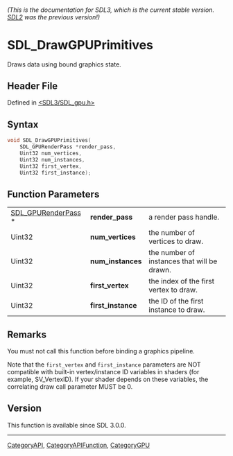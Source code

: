 ###### (This is the documentation for SDL3, which is the current stable version. [SDL2](https://wiki.libsdl.org/SDL2/) was the previous version!)
# SDL_DrawGPUPrimitives

Draws data using bound graphics state.

## Header File

Defined in [<SDL3/SDL_gpu.h>](https://github.com/libsdl-org/SDL/blob/main/include/SDL3/SDL_gpu.h)

## Syntax

```c
void SDL_DrawGPUPrimitives(
    SDL_GPURenderPass *render_pass,
    Uint32 num_vertices,
    Uint32 num_instances,
    Uint32 first_vertex,
    Uint32 first_instance);
```

## Function Parameters

|                                          |                    |                                             |
| ---------------------------------------- | ------------------ | ------------------------------------------- |
| [SDL_GPURenderPass](SDL_GPURenderPass) * | **render_pass**    | a render pass handle.                       |
| Uint32                                   | **num_vertices**   | the number of vertices to draw.             |
| Uint32                                   | **num_instances**  | the number of instances that will be drawn. |
| Uint32                                   | **first_vertex**   | the index of the first vertex to draw.      |
| Uint32                                   | **first_instance** | the ID of the first instance to draw.       |

## Remarks

You must not call this function before binding a graphics pipeline.

Note that the `first_vertex` and `first_instance` parameters are NOT
compatible with built-in vertex/instance ID variables in shaders (for
example, SV_VertexID). If your shader depends on these variables, the
correlating draw call parameter MUST be 0.

## Version

This function is available since SDL 3.0.0.

----
[CategoryAPI](CategoryAPI), [CategoryAPIFunction](CategoryAPIFunction), [CategoryGPU](CategoryGPU)

